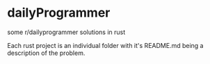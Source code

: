 # dailyProgrammer
some r/dailyprogrammer solutions in rust

Each rust project is an individual folder with it's README.md being a description of the problem.
